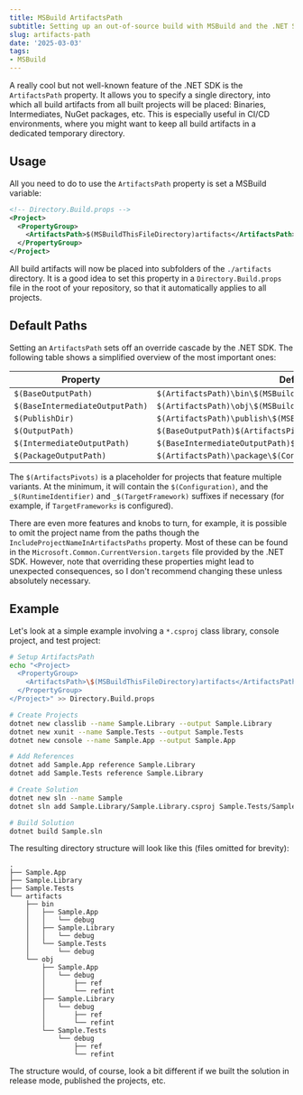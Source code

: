 ```yaml
---
title: MSBuild ArtifactsPath
subtitle: Setting up an out-of-source build with MSBuild and the .NET SDK
slug: artifacts-path
date: '2025-03-03'
tags:
- MSBuild
---
```


A really cool but not well-known feature of the .NET SDK is the `ArtifactsPath` property. It allows you to specify a single directory, into which all build artifacts from all built projects will be placed: Binaries, Intermediates, NuGet packages, etc. This is especially useful in CI/CD environments, where you might want to keep all build artifacts in a dedicated temporary directory.

## Usage

All you need to do to use the `ArtifactsPath` property is set a MSBuild variable:

```xml
<!-- Directory.Build.props -->
<Project>
  <PropertyGroup>
    <ArtifactsPath>$(MSBuildThisFileDirectory)artifacts</ArtifactsPath>
  </PropertyGroup>
</Project>
```

All build artifacts will now be placed into subfolders of the `./artifacts` directory. It is a good idea to set this property in a `Directory.Build.props` file in the root of your repository, so that it automatically applies to all projects.

## Default Paths

Setting an `ArtifactsPath` sets off an override cascade by the .NET SDK. The following table shows a simplified overview of the most important ones:

<div class="overflow-table">

| Property | Default Value |
|--|--|
| `$(BaseOutputPath)` | `$(ArtifactsPath)\bin\$(MSBuildProjectName)\` |
| `$(BaseIntermediateOutputPath)` | `$(ArtifactsPath)\obj\$(MSBuildProjectName)\` |
| `$(PublishDir)` | `$(ArtifactsPath)\publish\$(MSBuildProjectName)\$(ArtifactsPivots)\` |
| `$(OutputPath)` | `$(BaseOutputPath)$(ArtifactsPivots)\` |
| `$(IntermediateOutputPath)` | `$(BaseIntermediateOutputPath)$(ArtifactsPivots)\` |
| `$(PackageOutputPath)` | `$(ArtifactsPath)\package\$(Configuration)\` |

</div>

The `$(ArtifactsPivots)` is a placeholder for projects that feature multiple variants. At the minimum, it will contain the `$(Configuration)`, and the `_$(RuntimeIdentifier)` and `_$(TargetFramework)` suffixes if necessary (for example, if `TargetFramework`_`s`_ is configured). 

There are even more features and knobs to turn, for example, it is possible to omit the project name from the paths though the `IncludeProjectNameInArtifactsPaths` property. Most of these can be found in the `Microsoft.Common.CurrentVersion.targets` file provided by the .NET SDK. However, note that overriding these properties might lead to unexpected consequences, so I don't recommend changing these unless absolutely necessary.

## Example

Let's look at a simple example involving a `*.csproj` class library, console project, and test project:

```bash
# Setup ArtifactsPath
echo "<Project>
  <PropertyGroup>
    <ArtifactsPath>\$(MSBuildThisFileDirectory)artifacts</ArtifactsPath>
  </PropertyGroup>
</Project>" >> Directory.Build.props

# Create Projects
dotnet new classlib --name Sample.Library --output Sample.Library 
dotnet new xunit --name Sample.Tests --output Sample.Tests 
dotnet new console --name Sample.App --output Sample.App 

# Add References 
dotnet add Sample.App reference Sample.Library
dotnet add Sample.Tests reference Sample.Library

# Create Solution
dotnet new sln --name Sample
dotnet sln add Sample.Library/Sample.Library.csproj Sample.Tests/Sample.Tests.csproj Sample.App/Sample.App.csproj

# Build Solution
dotnet build Sample.sln
```

The resulting directory structure will look like this (files omitted for brevity):

```
.
├── Sample.App
├── Sample.Library
├── Sample.Tests
└── artifacts
    ├── bin
    │   ├── Sample.App
    │   │   └── debug
    │   ├── Sample.Library
    │   │   └── debug
    │   └── Sample.Tests
    │       └── debug
    └── obj
        ├── Sample.App
        │   └── debug
        │       ├── ref
        │       └── refint
        ├── Sample.Library
        │   └── debug
        │       ├── ref
        │       └── refint
        └── Sample.Tests
            └── debug
                ├── ref
                └── refint
```

The structure would, of course, look a bit different if we built the solution in release mode, published the projects, etc.
